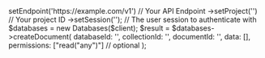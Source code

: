 <?php

use Appwrite\Client;
use Appwrite\Services\Databases;

$client = (new Client())
    ->setEndpoint('https://example.com/v1') // Your API Endpoint
    ->setProject('<YOUR_PROJECT_ID>') // Your project ID
    ->setSession(''); // The user session to authenticate with

$databases = new Databases($client);

$result = $databases->createDocument(
    databaseId: '<DATABASE_ID>',
    collectionId: '<COLLECTION_ID>',
    documentId: '<DOCUMENT_ID>',
    data: [],
    permissions: ["read("any")"] // optional
);